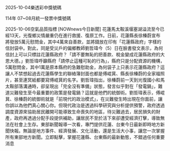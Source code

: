 
2025-10-04樂透彩中獎號碼

                                
114年 07~08月統一發票中獎號碼
                             
2025-10-06空氣品質指標
                              [NOWnews今日新聞] 花蓮馬太鞍溪堰塞湖溢流至今已經13天，光復鄉災情嚴重仍在進行救援、復原工作。日前，花蓮縣長徐榛蔚宣布將發放5萬元慰問金，其中4萬來自善款，並將錢放在印有「花蓮縣政府」字樣的信封袋中。對此，同是受災戶的偏鄉教師劉哲瑋今（5）日在臉書發文表示，為何信封上可以只標註花蓮縣政府？「請不要無恥的把善款、稅金變成花蓮縣政府的大恩大德。」劉哲瑋呼籲縣府「請停止這種可恥的行為」，縣府只是分配資源的機構，5萬慰問金，其中1萬是原本縣府的急難慰助金，為何袋子上只表示花蓮縣政府？這讓人不禁想起過去花蓮縣學生的聯絡簿封面也都是傅崐萁、縣長徐榛蔚的全家福照片，甚至連冥紙都要寫傅崐萁的名字。劉哲瑋指出，徐榛蔚前一天到光復國小和馬太鞍部落溝通時，卻呈現出「完全沒有準備」狀態，發言似乎對在「發電鍋」，難道災難發生至今最重要的政策是發電鍋？這就是他們的統御術。劉哲瑋表示，傅崐萁、徐榛蔚的統御術就是「前現代的政治模式」，在災難發生時出現在你面前，讓你誤以為他們真心關心你。但現代政治是透過科學研究與分析提供預警，政府透過調度資源來協助居民離開可能導致生命喪失的地區，待災難過去，居民損失的財產，政府再透過分配手段提供補助，讓居民不至於活下來卻遭受經濟打擊，導致無法在社會上生存。東部新聞報導一次看，專門提供花蓮、台東今日最新即時地方新聞快報。無論是地方事件、經濟發展、文化活動，還是生活大小事，讓您一次掌握所有東部地方新聞。立即點擊，掌握花蓮縣、台東縣的最新動態，不錯過任何重要消息